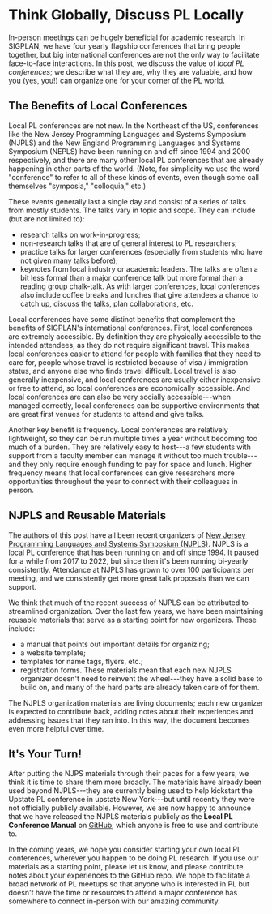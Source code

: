 # Think Globally, Discuss PL Locally

In-person meetings can be hugely beneficial for academic research. In SIGPLAN, we have four yearly
flagship conferences that bring people together, but big international conferences are not the only
way to facilitate face-to-face interactions. In this post, we discuss the value of
_local PL conferences_; we describe what they are, why they are valuable, and how you (yes, you!)
can organize one for your corner of the PL world.

## The Benefits of Local Conferences

Local PL conferences are not new. In the Northeast of the US, conferences like the New Jersey
Programming Languages and Systems Symposium (NJPLS) and the New England Programming Languages and
Systems Symposium (NEPLS) have been running on and off since 1994 and 2000 respectively, and there
are many other local PL conferences that are already happening in other parts of the world. (Note,
for simplicity we use the word "conference" to refer to all of these kinds of events, even though
some call themselves "symposia," "colloquia," etc.)

These events generally last a single day and consist of a series of talks from mostly students. The
talks vary in topic and scope. They can include (but are not limited to):
- research talks on work-in-progress;
- non-research talks that are of general interest to PL researchers;
- practice talks for larger conferences (especially from students who have not given many talks
  before);
- keynotes from local industry or academic leaders.
The talks are often a bit less formal than a major conference talk but more formal than a reading
group chalk-talk. As with larger conferences, local conferences also include coffee breaks and
lunches that give attendees a chance to catch up, discuss the talks, plan collaborations, etc.

Local conferences have some distinct benefits that complement the benefits of SIGPLAN's
international conferences. First, local conferences are extremely accessible. By definition they are
physically accessible to the intended attendees, as they do not require significant travel. This
makes local conferences easier to attend for people with families that they need to care for, people
whose travel is restricted because of visa / immigration status, and anyone else who finds travel
difficult. Local travel is also generally inexpensive, and local conferences are usually either
inexpensive or free to attend, so local conferences are economically accessible. And local
conferences are can also be very socially accessible---when managed correctly, local conferences can
be supportive environments that are great first venues for students to attend and give talks.

Another key benefit is frequency. Local conferences are relatively lightweight, so they can be run
multiple times a year without becoming too much of a burden. They are relatively easy to host---a
few students with support from a faculty member can manage it without too much trouble---and they
only require enough funding to pay for space and lunch. Higher frequency means that local
conferences can give researchers more opportunities throughout the year to connect with their
colleagues in person.

## NJPLS and Reusable Materials

The authors of this post have all been recent organizers of
[New Jersey Programming Languages and Systems Symposium (NJPLS)](https://njpls.org/).
NJPLS is a local PL conference that has been running on and off since 1994. It paused for a while
from 2017 to 2022, but since then it's been running bi-yearly consistently. Attendance at NJPLS has
grown to over 100 participants per meeting, and we consistently get more great talk proposals than
we can support.

We think that much of the recent success of NJPLS can be attributed to streamlined organization.
Over the last few years, we have been maintaining reusable materials that serve as a starting point
for new organizers. These include:
- a manual that points out important details for organizing;
- a website template;
- templates for name tags, flyers, etc.;
- registration forms.
These materials mean that each new NJPLS organizer doesn't need to reinvent the wheel---they have a
solid base to build on, and many of the hard parts are already taken care of for them.

The NJPLS organization materials are living documents; each new organizer is expected to contribute
back, adding notes about their experiences and addressing issues that they ran into. In this way,
the document becomes even more helpful over time.

## It's Your Turn!

After putting the NJPS materials through their paces for a few years, we think it is time to share
them more broadly. The materials have already been used beyond NJPLS---they are currently being used
to help kickstart the Upstate PL conference in upstate New York---but until recently they were not
officially publicly available. However, we are now happy to announce that we have released the NJPLS
materials publicly as the **Local PL Conference Manual** on
[GitHub](https://github.com/hgoldstein95/local-pl-conference-manual), which anyone is free to use
and contribute to.

In the coming years, we hope you consider starting your own local PL conferences, wherever you
happen to be doing PL research. If you use our materials as a starting point, please let us know,
and please contribute notes about your experiences to the GitHub repo. We hope to facilitate a broad
network of PL meetups so that anyone who is interested in PL but doesn't have the time or resources
to attend a major conference has somewhere to connect in-person with our amazing community.